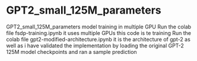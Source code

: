 # GPT2_small_125M_parameters
GPT2_small_125M_parameters model training in multiple GPU
Run the colab file fsdp-training.ipynb it uses multiple GPUs this code is te training 
Run the colab file gpt2-modified-architecture.ipynb it is the architecture of gpt-2 as well as i have validated the implementation by loading the original GPT-2 125M model checkpoints and ran a sample prediction 

